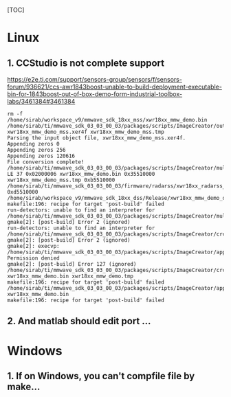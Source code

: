[TOC]

# Linux
## 1. CCStudio is not complete support

https://e2e.ti.com/support/sensors-group/sensors/f/sensors-forum/936621/ccs-awr1843boost-unable-to-build-deployment-executable-bin-for-1843boost-out-of-box-demo-form-industrial-toolbox-labs/3461384#3461384

```
rm -f /home/sirab/workspace_v9/mmwave_sdk_18xx_mss/xwr18xx_mmw_demo.bin
/home/sirab/ti/mmwave_sdk_03_03_00_03/packages/scripts/ImageCreator/out2rprc/out2rprc.exe xwr18xx_mmw_demo_mss.xer4f xwr18xx_mmw_demo_mss.tmp
Parsing the input object file, xwr18xx_mmw_demo_mss.xer4f.
Appending zeros 0
Appending zeros 256
Appending zeros 120616
File conversion complete!
/home/sirab/ti/mmwave_sdk_03_03_00_03/packages/scripts/ImageCreator/multicore_image_generator/MulticoreImageGen.exe LE 37 0x02000006 xwr18xx_mmw_demo.bin 0x35510000 xwr18xx_mmw_demo_mss.tmp 0xb5510000 /home/sirab/ti/mmwave_sdk_03_03_00_03/firmware/radarss/xwr18xx_radarss_rprc.bin 0xd5510000 /home/sirab/workspace_v9/mmwave_sdk_18xx_dss/Release/xwr18xx_mmw_demo_dss.bin
makefile:196: recipe for target 'post-build' failed
run-detectors: unable to find an interpreter for /home/sirab/ti/mmwave_sdk_03_03_00_03/packages/scripts/ImageCreator/multicore_image_generator/MulticoreImageGen.exe
gmake[2]: [post-build] Error 2 (ignored)
run-detectors: unable to find an interpreter for /home/sirab/ti/mmwave_sdk_03_03_00_03/packages/scripts/ImageCreator/crc_multicore_image/crc_multicore_image.exe
gmake[2]: [post-build] Error 2 (ignored)
gmake[2]: execvp: /home/sirab/ti/mmwave_sdk_03_03_00_03/packages/scripts/ImageCreator/append_bin_crc/gen_bincrc32.exe: Permission denied
gmake[2]: [post-build] Error 127 (ignored)
/home/sirab/ti/mmwave_sdk_03_03_00_03/packages/scripts/ImageCreator/crc_multicore_image/crc_multicore_image.exe xwr18xx_mmw_demo.bin xwr18xx_mmw_demo.tmp
makefile:196: recipe for target 'post-build' failed
/home/sirab/ti/mmwave_sdk_03_03_00_03/packages/scripts/ImageCreator/append_bin_crc/gen_bincrc32.exe xwr18xx_mmw_demo.bin
makefile:196: recipe for target 'post-build' failed
```

## 2. And matlab should edit port ...

# Windows

## 1. If on Windows, you can't compfile file by make...
